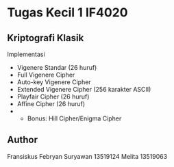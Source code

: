 # Tugas Kecil 1 IF4020
## Kriptografi Klasik
Implementasi
- Vigenere Standar (26 huruf)
- Full Vigenere Cipher
- Auto-key Vigenere Cipher
- Extended Vigenere Cipher (256 karakter ASCII)
- Playfair Cipher (26 huruf)
- Affine Cipher (26 huruf)
- - Bonus: Hill Cipher/Enigma Cipher
## Author
Fransiskus Febryan Suryawan 13519124
Melita 13519063